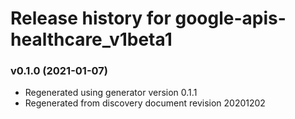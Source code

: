 # Release history for google-apis-healthcare_v1beta1

### v0.1.0 (2021-01-07)

* Regenerated using generator version 0.1.1
* Regenerated from discovery document revision 20201202


